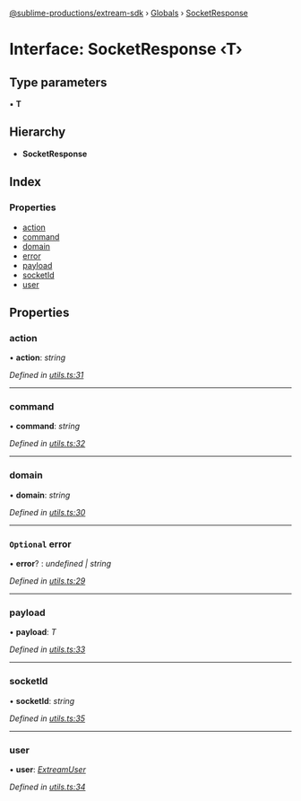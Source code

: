 [@sublime-productions/extream-sdk](../README.md) › [Globals](../globals.md) › [SocketResponse](socketresponse.md)

# Interface: SocketResponse ‹**T**›

## Type parameters

▪ **T**

## Hierarchy

* **SocketResponse**

## Index

### Properties

* [action](socketresponse.md#action)
* [command](socketresponse.md#command)
* [domain](socketresponse.md#domain)
* [error](socketresponse.md#optional-error)
* [payload](socketresponse.md#payload)
* [socketId](socketresponse.md#socketid)
* [user](socketresponse.md#user)

## Properties

###  action

• **action**: *string*

*Defined in [utils.ts:31](https://github.com/Extream-SaaS/ex-sdk/blob/9472f23/src/utils.ts#L31)*

___

###  command

• **command**: *string*

*Defined in [utils.ts:32](https://github.com/Extream-SaaS/ex-sdk/blob/9472f23/src/utils.ts#L32)*

___

###  domain

• **domain**: *string*

*Defined in [utils.ts:30](https://github.com/Extream-SaaS/ex-sdk/blob/9472f23/src/utils.ts#L30)*

___

### `Optional` error

• **error**? : *undefined | string*

*Defined in [utils.ts:29](https://github.com/Extream-SaaS/ex-sdk/blob/9472f23/src/utils.ts#L29)*

___

###  payload

• **payload**: *T*

*Defined in [utils.ts:33](https://github.com/Extream-SaaS/ex-sdk/blob/9472f23/src/utils.ts#L33)*

___

###  socketId

• **socketId**: *string*

*Defined in [utils.ts:35](https://github.com/Extream-SaaS/ex-sdk/blob/9472f23/src/utils.ts#L35)*

___

###  user

• **user**: *[ExtreamUser](extreamuser.md)*

*Defined in [utils.ts:34](https://github.com/Extream-SaaS/ex-sdk/blob/9472f23/src/utils.ts#L34)*
